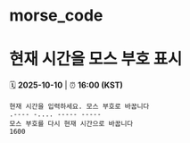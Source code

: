 # morse_code
# 현재 시간을 모스 부호 표시
<!-- MORSE_TIME_START -->
🗓️ **2025-10-10** | ⏰ **16:00 (KST)**

```
현재 시간을 입력하세요. 모스 부호로 바꿉니다
.---- -.... ----- -----
모스 부호를 다시 현재 시간으로 바꿉니다
1600
```
<!-- MORSE_TIME_END -->
